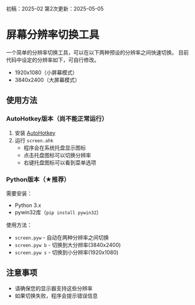 初稿：2025-02
第2次更新：2025-05-05

# 屏幕分辨率切换工具

一个简单的分辨率切换工具，可以在以下两种预设的分辨率之间快速切换。
目前代码中设定的分辨率如下，可自行修改。
- 1920x1080（小屏幕模式）
- 3840x2400（大屏幕模式）

## 使用方法

### AutoHotkey版本（尚不能正常运行）
1. 安装 [AutoHotkey](https://www.autohotkey.com/)
2. 运行 `screen.ahk`
   - 程序会在系统托盘显示图标
   - 点击托盘图标可以切换分辨率
   - 右键托盘图标可以看到菜单选项

### Python版本（★推荐）
需要安装：
- Python 3.x
- pywin32库（`pip install pywin32`）

使用方法：
- `screen.pyw` - 自动在两种分辨率之间切换
- `screen.pyw b` - 切换到大分辨率(3840x2400)
- `screen.pyw s` - 切换到小分辨率(1920x1080)

## 注意事项
- 请确保您的显示器支持这些分辨率
- 如果切换失败，程序会提示错误信息

